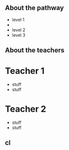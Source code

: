 ## About the pathway
- level 1
-  
- level 2
- level 3
## About the teachers
# Teacher 1
- stuff
- stuff
# Teacher 2
- stuff
- stuff
## cl

